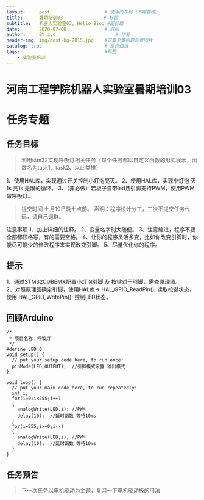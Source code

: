 ```yaml
---
layout:     post                    # 使用的布局（不需要改）
title:      暑期培训03               # 标题 
subtitle:   机器人实验室03, Hello Blog #副标题
date:       2020-07-08              # 时间
author:     BY zyc                      # 作者
header-img: img/post-bg-2015.jpg    #这篇文章标题背景图片
catalog: true                       # 是否归档
tags:                               #标签
    - 实验室培训
---
```



# 河南工程学院机器人实验室暑期培训03
# 任务专题

## 任务目标
> 利用stm32实现呼吸灯相关任务（每个任务都以自定义函数的形式展示，函数名为task1、task2、以此类推）

1、使用HAL库，实现通过开关控制小灯泡亮灭。
2、使用HAL库，实现小灯泡 灭1s 亮1s 无限的循环。
3、（非必做）若板子自带led且引脚支持PWM，使用PWM做呼吸灯。

> 提交时间
   七月10日晚七点前。
   声明：程序设计分工，三次不提交任务代码，请自己退群。

注意事项
1、加上详细的注释。
2、变量名字别太随便。
3、注意缩进，程序不要全部都顶格写，有的需要空格。
4、让你的程序灵活多变，比如你改变引脚时，你能尽可能少的修改程序来实现改变引脚。
5、尽量优化你的程序。

## 提示
 1、通过STM32CUBEMX配置小灯泡引脚  及 按键对于引脚，需查原理图。   
 2、对照原理图确定引脚，使用HAL库-> HAL_GPIO_ReadPin(); 读取按键状态，使用 HAL_GPIO_WritePin(); 控制LED状态。
 
## 回顾Arduino
```
/*
 * 项目名称：呼吸灯
 */
#define LED 6
void setup() {
  // put your setup code here, to run once:
  pinMode(LED,OUTPUT);  //引脚模式设置 输出模式
}

void loop() {
  // put your main code here, to run repeatedly:
  int i;
  for(i=0;i<255;i++)
  {
    analogWrite(LED,i); //PWM
    delay(10);  //延时函数 等待10ms
  }
  for(i=255;i>=0;i--)
  {
    analogWrite(LED,i); //PWM
    delay(10);  //延时函数 等待10ms
  }  
}
```

## 任务预告
>下一次任务以电机驱动为主题，复习一下电机驱动板的用法
